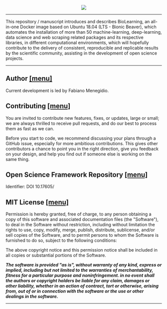 <p align="center"><img src="https://raw.githubusercontent.com/LaBiOS/bioLearning/master/images/logo.png"></p>

---

This repository / manuscript introduces and describes BioLearning, an all-in-one Docker image based on Ubuntu 18.04 (LTS - Bionic Beaver), which automates the installation of more than 50 machine-learning, deep-learning, data science and web scraping related packages and its respective libraries, in different computational environments, which will hopefully contribute to the delivery of consistent, reproducible and replicable results by the scientific community, assisting in the development of open science projects.

---

## Author <a name="Author" /> [[menu]](#menu)

Current development is led by Fabiano Menegidio.

## Contributing <a name="Contributing" /> [[menu]](#menu)

You are invited to contribute new features, fixes, or updates, large or small; we are always thrilled to receive pull requests, and do our best to process them as fast as we can.

Before you start to code, we recommend discussing your plans through a GitHub issue, especially for more ambitious contributions. This gives other contributors a chance to point you in the right direction, give you feedback on your design, and help you find out if someone else is working on the same thing.

## Open Science Framework Repository <a name="OSF" /> [[menu]](#menu)

Identifier: DOI 10.17605/

## MIT License <a name="MIT" /> [[menu]](#menu)

Permission is hereby granted, free of charge, to any person obtaining a copy of this software and associated documentation files (the "Software"), to deal in the Software without restriction, including without limitation the rights to use, copy, modify, merge, publish, distribute, sublicense, and/or sell copies of the Software, and to permit persons to whom the Software is furnished to do so, subject to the following conditions:

The above copyright notice and this permission notice shall be included in all copies or substantial portions of the Software.

***The software is provided "as is", without warranty of any kind, express or implied, including but not limited to the warranties of merchantability, fitness for a particular purpose and noninfringement. in no event shall the authors or copyright holders be liable for any claim, damages or other liability, whether in an action of contract, tort or otherwise, arising from, out of or in connection with the software or the use or other dealings in the software.***

---
